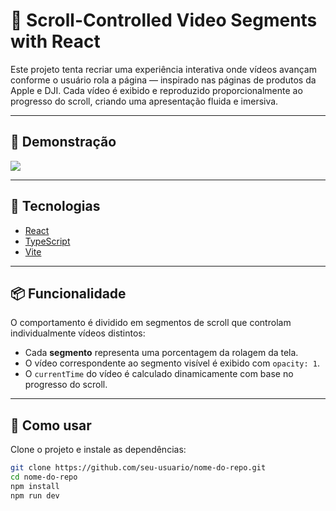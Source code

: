 # 🎥 Scroll-Controlled Video Segments with React

Este projeto tenta recriar uma experiência interativa onde vídeos avançam conforme o usuário rola a página — inspirado nas páginas de produtos da Apple e DJI. Cada vídeo é exibido e reproduzido proporcionalmente ao progresso do scroll, criando uma apresentação fluida e imersiva.

---

## 🚀 Demonstração

<img src="./react-scroll-controlled-video-demo.gif"/>

---

## 🧰 Tecnologias

- [React](https://reactjs.org/)
- [TypeScript](https://www.typescriptlang.org/)
- [Vite](https://vitejs.dev/)

---

## 📦 Funcionalidade

O comportamento é dividido em segmentos de scroll que controlam individualmente vídeos distintos:

- Cada **segmento** representa uma porcentagem da rolagem da tela.
- O vídeo correspondente ao segmento visível é exibido com `opacity: 1`.
- O `currentTime` do vídeo é calculado dinamicamente com base no progresso do scroll.

---

## 🧪 Como usar

Clone o projeto e instale as dependências:

```bash
git clone https://github.com/seu-usuario/nome-do-repo.git
cd nome-do-repo
npm install
npm run dev